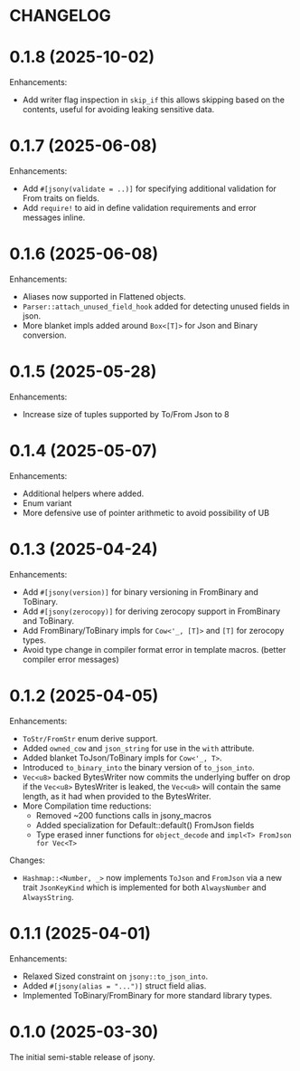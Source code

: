 # CHANGELOG

# 0.1.8 (2025-10-02)

Enhancements:

- Add writer flag inspection in `skip_if` this allows skipping based on the contents, useful
  for avoiding leaking sensitive data.

# 0.1.7 (2025-06-08)

Enhancements:

- Add `#[jsony(validate = ..)]` for specifying additional validation for From traits on fields.
- Add `require!` to aid in define validation requirements and error messages inline.

# 0.1.6 (2025-06-08)

Enhancements:

- Aliases now supported in Flattened objects.
- `Parser::attach_unused_field_hook` added for detecting unused fields in json.
- More blanket impls added around `Box<[T]>` for Json and Binary conversion.

# 0.1.5 (2025-05-28)

Enhancements:

- Increase size of tuples supported by To/From Json to 8

# 0.1.4 (2025-05-07)

Enhancements:

- Additional helpers where added.
- Enum variant
- More defensive use of pointer arithmetic to avoid possibility of UB

# 0.1.3 (2025-04-24)

Enhancements:

- Add `#[jsony(version)]` for binary versioning in FromBinary and ToBinary.
- Add `#[jsony(zerocopy)]` for deriving zerocopy support in FromBinary and ToBinary.
- Add FromBinary/ToBinary impls for `Cow<'_, [T]>` and `[T]` for zerocopy types.
- Avoid type change in compiler format error in template macros. (better compiler error messages)

# 0.1.2 (2025-04-05)

Enhancements:

- `ToStr/FromStr` enum derive support.
- Added `owned_cow` and `json_string` for use in the `with` attribute.
- Added blanket ToJson/ToBinary impls for `Cow<'_, T>`.
- Introduced `to_binary_into` the binary version of `to_json_into`.
- `Vec<u8>` backed BytesWriter now commits the underlying buffer on drop
  if the `Vec<u8>` BytesWriter is leaked, the `Vec<u8>` will contain the
  same length, as it had when provided to the BytesWriter.
- More Compilation time reductions:
  - Removed ~200 functions calls in jsony_macros
  - Added specialization for Default::default() FromJson fields
  - Type erased inner functions for `object_decode` and `impl<T> FromJson for Vec<T>`

Changes:

- `Hashmap::<Number, _>` now implements `ToJson` and `FromJson` via a new trait
  `JsonKeyKind` which is implemented for both `AlwaysNumber` and `AlwaysString`.

# 0.1.1 (2025-04-01)

Enhancements:

- Relaxed Sized constraint on `jsony::to_json_into`.
- Added `#[jsony(alias = "...")]` struct field alias.
- Implemented ToBinary/FromBinary for more standard library types.

# 0.1.0 (2025-03-30)

The initial semi-stable release of jsony.

